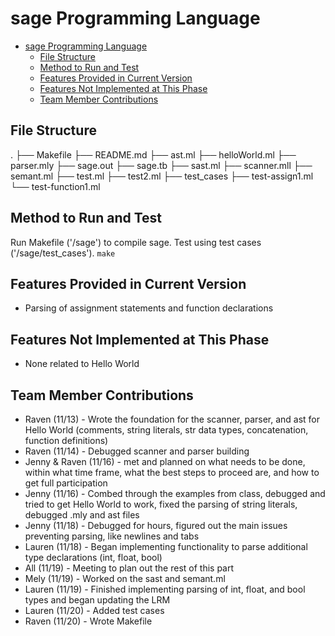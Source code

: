 # sage Programming Language

- [sage Programming Language](#sage-programming-language)
  - [File Structure](#file-structure)
  - [Method to Run and Test](#method-to-run-and-test)
  - [Features Provided in Current Version](#features-provided-in-current-version)
  - [Features Not Implemented at This Phase](#features-not-implemented-at-this-phase)
  - [Team Member Contributions](#team-member-contributions)

## File Structure
.
├── Makefile
├── README.md
├── ast.ml
├── helloWorld.ml
├── parser.mly
├── sage.out
├── sage.tb
├── sast.ml
├── scanner.mll
├── semant.ml
├── test.ml
├── test2.ml
├── test_cases
    ├── test-assign1.ml
    └── test-function1.ml

    
## Method to Run and Test

Run Makefile ('/sage') to compile sage. Test using test cases ('/sage/test_cases'). 
`make`

## Features Provided in Current Version

* Parsing of assignment statements and function declarations
  
## Features Not Implemented at This Phase

* None related to Hello World

## Team Member Contributions

* Raven (11/13) - Wrote the foundation for the scanner, parser, and ast for Hello World (comments, string literals, str data types, concatenation, function definitions)
* Raven (11/14) - Debugged scanner and parser building
* Jenny & Raven (11/16) - met and planned on what needs to be done, within what time frame, what the best steps to proceed are, and how to get full participation
* Jenny (11/16) - Combed through the examples from class, debugged and tried to get Hello World to work, fixed the parsing of string literals, debugged .mly and ast files
* Jenny (11/18) - Debugged for hours, figured out the main issues preventing parsing, like newlines and tabs
* Lauren (11/18) - Began implementing functionality to parse additional type declarations (int, float, bool)
* All (11/19) - Meeting to plan out the rest of this part
* Mely (11/19) - Worked on the sast and semant.ml
* Lauren (11/19) - Finished implementing parsing of int, float, and bool types and began updating the LRM
* Lauren (11/20) - Added test cases
* Raven (11/20) - Wrote Makefile